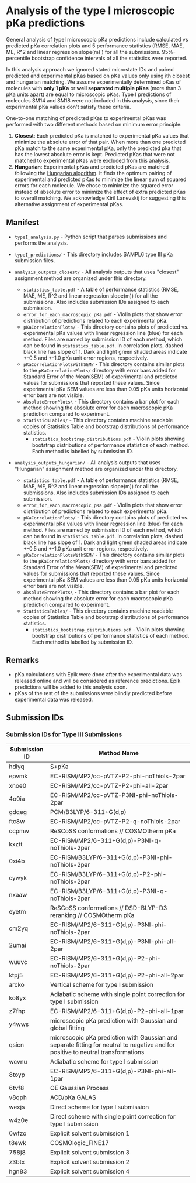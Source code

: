 # Analysis of the type I microscopic pKa predictions

General analysis of typeI microscopic pKa predictions include calculated vs predicted pKa correlation plots and 5 performance statistics (RMSE, MAE, ME, R^2 and linear regression slope(m) ) for all the submissions. 
95%-percentile bootstrap confidence intervals of all the statistics were reported. 

In this analysis approach we ignored stated microstate IDs and paired predicted and experimental pKas based on pKa values only using ith closest and hungarian matching. 
We assume experimentally determined pKas of molecules with **only 1 pKa** or **well separated multiple pKas** (more than 3 pKa units apart) are equal to microscopic pKas. 
Type I predictions of molecules SM14 and SM18 were not included in this analysis, since their experimental pKa values don't satisfy these criteria.  

One-to-one matching of predicted pKas to experimental pKas was performed with two different methods based on minimum error principle:
1. **Closest**: Each predicted pKa is matched to experimental pKa values that minimize the absolute error of that pair.
When more than one predicted pKa match to the same experimental pKa, only the predicted pka that has the lowest absolute error is kept. 
Predicted pKas that were not matched to experimental pKas were excluded from this analysis.
2. **Hungarian**: Experimental pKas and predicted pKas are matched following the [Hungarian algorithm](https://docs.scipy.org/doc/scipy-0.18.1/reference/generated/scipy.optimize.linear_sum_assignment.html). It finds the optimum pairing of experimental and predicted pKas to minimize the linear sum of squared errors for each molecule. We chose to minimize the squared error instead of absolute error to minimize the effect of extra predicted pKas to overall matching. We acknowledge Kiril Lanevskij for suggesting this alternative assignment of experimental pKas.

## Manifest
- `typeI_analysis.py` - Python script that parses submissions and performs the analysis.
- `typeI_predictions/` - This directory includes SAMPL6 type III pKa submission files.

- `analysis_outputs_closest/` - All analysis outputs that uses "closest" assignment method are organized under this directory.
  - `statistics_table.pdf` - A table of performance statistics (RMSE, MAE, ME, R^2 and linear regression slope(m)) for all the submissions. Also includes submission IDs assigned to each submission.
  - `error_for_each_macroscopic_pKa.pdf` - Violin plots that show error distribution of predictions related to each experimental pKa. 
  - `pKaCorrelationPlots/` - This directory contains plots of predicted vs. experimental pKa values with linear regression line (blue) for each method. Files are named by submission ID of each method, which can be found in `statistics_table.pdf`. In correlation plots, dashed black line has slope of 1. Dark and light green shaded areas indicate +-0.5 and +-1.0 pKa unit error regions, respectively.
  - `pKaCorrelationPlotsWithSEM/` - This directory contains similar plots to the `pKaCorrelationPlots/` directory with error bars added for Standard Error of the Mean(SEM) of experimental and predicted values for submissions that reported these values. Since experimental pKa SEM values are less than 0.05 pKa units horizontal error bars are not visible.
  - `AbsoluteErrorPlots\` - This directory contains a bar plot for each method showing the absolute error for each macroscopic pKa prediction compared to experiment.
  - `StatisticsTables/` - This directory contains machine readable copies of Statistics Table and bootstrap distributions of performance statistics.  
    - `statistics_bootstrap_distributions.pdf` - Violin plots showing bootstrap distributions of performance statistics of each method. Each method is labelled by submission ID.
    
- `analysis_outputs_hungarian/` -  All analysis outputs that uses "Hungarian" assignment method are organized under this directory.
  - `statistics_table.pdf` - A table of performance statistics (RMSE, MAE, ME, R^2 and linear regression slope(m)) for all the submissions. Also includes submission IDs assigned to each submission.
  - `error_for_each_macroscopic_pKa.pdf` - Violin plots that show error distribution of predictions related to each experimental pKa. 
  - `pKaCorrelationPlots/` - This directory contains plots of predicted vs. experimental pKa values with linear regression line (blue) for each method. Files are named by submission ID of each method, which can be found in `statistics_table.pdf`. In correlation plots, dashed black line has slope of 1. Dark and light green shaded areas indicate +-0.5 and +-1.0 pKa unit error regions, respectively.
  - `pKaCorrelationPlotsWithSEM/` - This directory contains similar plots to the `pKaCorrelationPlots/` directory with error bars added for Standard Error of the Mean(SEM) of experimental and predicted values for submissions that reported these values. Since experimental pKa SEM values are less than 0.05 pKa units horizontal error bars are not visible.
  - `AbsoluteErrorPlots\` - This directory contains a bar plot for each method showing the absolute error for each macroscopic pKa prediction compared to experiment.
  - `StatisticsTables/` - This directory contains machine readable copies of Statistics Table and bootstrap distributions of performance statistics.  
    - `statistics_bootstrap_distributions.pdf` - Violin plots showing bootstrap distributions of performance statistics of each method. Each method is labelled by submission ID.

## Remarks
- pKa calculations with Epik were done after the experimental data was released online and will be considered as reference predictions. Epik predictions will be added to this analysis soon.
- pKas of the rest of the submissions were blindly predicted before experimental data was released.


## Submission IDs
### Submission IDs for Type III Submissions
| Submission ID | Method Name |
|---------------|-------------|
| hdiyq |	S+pKa |
| epvmk |	EC-RISM/MP2/cc-pVTZ-P2-phi-noThiols-2par |
| xnoe0 |	EC-RISM/MP2/cc-pVTZ-P2-phi-all-2par |
| 4o0ia |	EC-RISM/MP2/cc-pVTZ-P3NI-phi-noThiols-2par |
| gdqeg	| PCM/B3LYP/6-311+G(d,p) |
| ftc8w	| EC-RISM/MP2/cc-pVTZ-P2-q-noThiols-2par |
| ccpmw	| ReSCoSS conformations // COSMOtherm pKa |
| kxztt	| EC-RISM/MP2/6-311+G(d,p)-P3NI-q-noThiols-2par |
| 0xi4b	| EC-RISM/B3LYP/6-311+G(d,p)-P3NI-phi-noThiols-2par |
| cywyk	| EC-RISM/B3LYP/6-311+G(d,p)-P2-phi-noThiols-2par |
| nxaaw	| EC-RISM/B3LYP/6-311+G(d,p)-P3NI-q-noThiols-2par |
| eyetm	| ReSCoSS conformations // DSD-BLYP-D3 reranking // COSMOtherm pKa |
| cm2yq	| EC-RISM/MP2/6-311+G(d,p)-P3NI-phi-noThiols-2par |
| 2umai	| EC-RISM/MP2/6-311+G(d,p)-P3NI-phi-all-2par |
| wuuvc	| EC-RISM/MP2/6-311+G(d,p)-P2-phi-noThiols-2par |
| ktpj5	| EC-RISM/MP2/6-311+G(d,p)-P2-phi-all-2par |
| arcko	| Vertical scheme for type I submission |
| ko8yx	| Adiabatic scheme with single point correction for type I submission |
| z7fhp	| EC-RISM/MP2/6-311+G(d,p)-P2-phi-all-1par |
| y4wws	| microscopic pKa prediction with Gaussian and global fitting |
| qsicn |	microscopic pKa prediction with Gaussian and separate fitting for neutral to negative and for positive to neutral transformations |
| wcvnu	| Adiabatic scheme for type I submission |
| 8toyp	| EC-RISM/MP2/6-311+G(d,p)-P3NI-phi-all-1par |
| 6tvf8	| OE Gaussian Process |
| v8qph	| ACD/pKa GALAS |
| wexjs	| Direct scheme for type I submission |
| w4z0e	| Direct scheme with single point correction for type I submission |
| 0wfzo	| Explicit solvent submission 1 |
| t8ewk	| COSMOlogic_FINE17 |
| 758j8	| Explicit solvent submission 3 |
| z3btx	| Explicit solvent submission 2 |
| hgn83	| Explicit solvent submission 4 |
